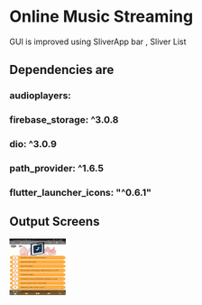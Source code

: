 # Online Music Streaming

GUI is improved using SliverApp bar , Sliver List

## Dependencies are
###   audioplayers:
###  firebase_storage: ^3.0.8
###  dio: ^3.0.9
###  path_provider: ^1.6.5
###  flutter_launcher_icons: "^0.6.1"

## Output Screens

<img src='/music_online/OutputScreens/MusicPlayer%20output%201.jpg' height=100 width=100>
